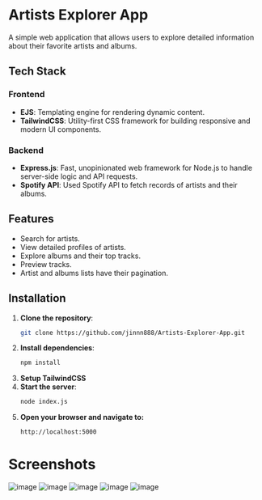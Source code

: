 # **Artists Explorer App**

A simple web application that allows users to explore detailed information about their favorite artists and albums.

## **Tech Stack**

### **Frontend**
- **EJS**: Templating engine for rendering dynamic content.
- **TailwindCSS**: Utility-first CSS framework for building responsive and modern UI components.

### **Backend**
- **Express.js**: Fast, unopinionated web framework for Node.js to handle server-side logic and API requests.
- **Spotify API**: Used Spotify API to fetch records of artists and their albums.

## **Features**
- Search for artists.
- View detailed profiles of artists.
- Explore albums and their top tracks.
- Preview tracks.
- Artist and albums lists have their pagination.

## **Installation**

1. **Clone the repository**:
   ```bash
   git clone https://github.com/jinnn888/Artists-Explorer-App.git
2. **Install dependencies**:
   ```bash
   npm install
3. **Setup TailwindCSS**
4. **Start the server**:
   ```bash
   node index.js
5. **Open your browser and navigate to:**
   ```bash
   http://localhost:5000

# Screenshots
![image](https://github.com/user-attachments/assets/68c21b15-0e22-488e-a7b7-0cf4edb19830)
![image](https://github.com/user-attachments/assets/2be2a9ec-75d8-4be4-8d13-d50545894471)
![image](https://github.com/user-attachments/assets/1bfc5075-5930-4473-bc42-263283a78556)
![image](https://github.com/user-attachments/assets/fe071e0c-9a42-4251-9a6a-949013427146)
![image](https://github.com/user-attachments/assets/242d75b9-9c54-4a2b-9e1d-51aa41ec7dfe)





